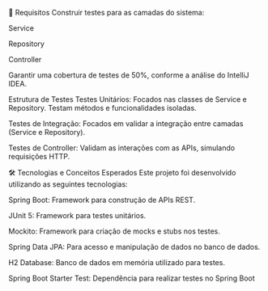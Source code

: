 🎯 Requisitos
Construir testes para as camadas do sistema:

Service

Repository

Controller

Garantir uma cobertura de testes de 50%, conforme a análise do IntelliJ IDEA.

Estrutura de Testes
Testes Unitários: Focados nas classes de Service e Repository. Testam métodos e funcionalidades isoladas.

Testes de Integração: Focados em validar a integração entre camadas (Service e Repository).

Testes de Controller: Validam as interações com as APIs, simulando requisições HTTP.

🛠 Tecnologias e Conceitos Esperados
Este projeto foi desenvolvido utilizando as seguintes tecnologias:

Spring Boot: Framework para construção de APIs REST.

JUnit 5: Framework para testes unitários.

Mockito: Framework para criação de mocks e stubs nos testes.

Spring Data JPA: Para acesso e manipulação de dados no banco de dados.

H2 Database: Banco de dados em memória utilizado para testes.

Spring Boot Starter Test: Dependência para realizar testes no Spring Boot
